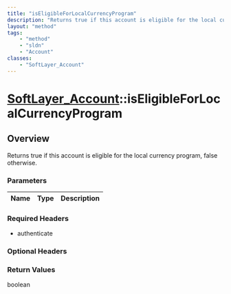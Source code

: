 ```yaml
---
title: "isEligibleForLocalCurrencyProgram"
description: "Returns true if this account is eligible for the local currency program, false otherwise."
layout: "method"
tags:
    - "method"
    - "sldn"
    - "Account"
classes:
    - "SoftLayer_Account"
---
```

# [SoftLayer_Account](/reference/services/SoftLayer_Account)::isEligibleForLocalCurrencyProgram




## Overview 
Returns true if this account is eligible for the local currency program, false otherwise. 

### Parameters 
|Name | Type | Description |
| --- | --- | --- |


### Required Headers
* authenticate

### Optional Headers

### Return Values
boolean

